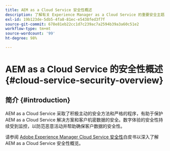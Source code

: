 ```yaml
---
title: AEM as a Cloud Service 安全性概述
description: 了解有关 Experience Manager as a Cloud Service 的重要安全主题。
exl-id: 19b123de-5db5-4fa8-81ec-e5438fed3f7f
source-git-commit: 678e81eb22cc1d7c239ac7a2594b39a3a60c51e2
workflow-type: tm+mt
source-wordcount: '99'
ht-degree: 98%

---
```



# AEM as a Cloud Service 的安全性概述 {#cloud-service-security-overview}

## 简介 {#introduction}

AEM as a Cloud Service 采取了积极主动的安全方法和严格的程序，有助于保护 AEM as a Cloud Service 解决方案和客户机密数据的安全。数字体验的安全性持续受到监控，以防范恶意活动并帮助确保客户数据的安全性。

请参阅 [Adobe Experience Manager Cloud Service 安全性](https://www.adobe.com/content/dam/cc/en/trust-center/ungated/whitepapers/experience-cloud/aem-cloud-service-security-overview.pdf)白皮书以深入了解 AEM as a Cloud Service 安全性概览。
